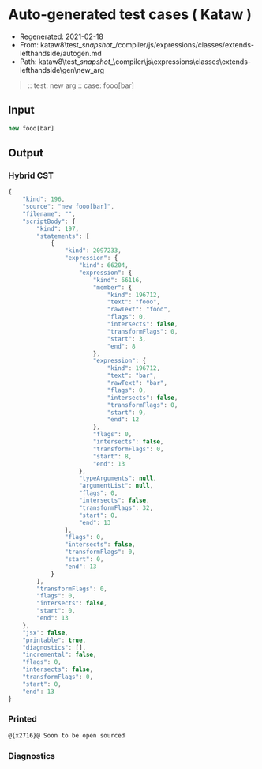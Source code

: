 # Auto-generated test cases ( Kataw )
- Regenerated: 2021-02-18
- From: kataw8\test\__snapshot__/compiler/js/expressions/classes/extends-lefthandside/autogen.md
- Path: kataw8\test\__snapshot__\compiler\js\expressions\classes\extends-lefthandside\gen\new_arg
> :: test: new arg
> :: case: fooo[bar]
## Input

`````js
new fooo[bar]
`````

## Output


### Hybrid CST


```javascript
{
    "kind": 196,
    "source": "new fooo[bar]",
    "filename": "",
    "scriptBody": {
        "kind": 197,
        "statements": [
            {
                "kind": 2097233,
                "expression": {
                    "kind": 66204,
                    "expression": {
                        "kind": 66116,
                        "member": {
                            "kind": 196712,
                            "text": "fooo",
                            "rawText": "fooo",
                            "flags": 0,
                            "intersects": false,
                            "transformFlags": 0,
                            "start": 3,
                            "end": 8
                        },
                        "expression": {
                            "kind": 196712,
                            "text": "bar",
                            "rawText": "bar",
                            "flags": 0,
                            "intersects": false,
                            "transformFlags": 0,
                            "start": 9,
                            "end": 12
                        },
                        "flags": 0,
                        "intersects": false,
                        "transformFlags": 0,
                        "start": 8,
                        "end": 13
                    },
                    "typeArguments": null,
                    "argumentList": null,
                    "flags": 0,
                    "intersects": false,
                    "transformFlags": 32,
                    "start": 0,
                    "end": 13
                },
                "flags": 0,
                "intersects": false,
                "transformFlags": 0,
                "start": 0,
                "end": 13
            }
        ],
        "transformFlags": 0,
        "flags": 0,
        "intersects": false,
        "start": 0,
        "end": 13
    },
    "jsx": false,
    "printable": true,
    "diagnostics": [],
    "incremental": false,
    "flags": 0,
    "intersects": false,
    "transformFlags": 0,
    "start": 0,
    "end": 13
}
```

### Printed


```javascript
@{x2716}@ Soon to be open sourced
```

### Diagnostics


```javascript

```

